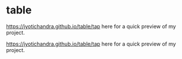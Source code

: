 # table
https://jyotichandra.github.io/table/tap here for a quick preview of my project.

https://jyotichandra.github.io/table/tap here for a quick preview of my project.
